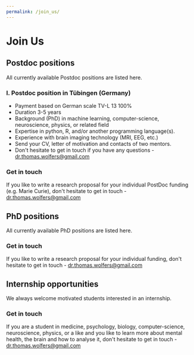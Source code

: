 ```yaml
---
permalink: /join_us/
---
```


# Join Us

## Postdoc positions
All currently available Postdoc positions are listed here.

### I. Postdoc position in Tübingen (Germany) 
- Payment based on German scale TV-L 13 100%
- Duration 3-5 years
- Background (PhD) in machine learning, computer-science, neuroscience, physics, or related field
- Expertise in python, R, and/or another programming language(s).
- Experience with brain imaging technology (MRI, EEG, etc.)
- Send your CV, letter of motivation and contacts of two mentors.
- Don't hesitate to get in touch if you have any questions - dr.thomas.wolfers@gmail.com

### Get in touch
If you like to write a research proposal for your individual PostDoc funding (e.g. Marie Curie),
don't hesitate to get in touch - dr.thomas.wolfers@gmail.com 

## PhD positions
All currently available PhD positions are listed here.

### Get in touch
If you like to write a research proposal for your individual funding, don't hesitate to get in touch - dr.thomas.wolfers@gmail.com 

## Internship opportunities
We always welcome motivated students interested in an internship.

### Get in touch
If you are a student in medicine, psychology, biology, computer-science, neuroscience, physics, or a like and you like to learn more about mental health, the brain and how to analyse it, don't hesitate to get in touch - dr.thomas.wolfers@gmail.com

